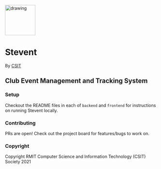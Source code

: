 <img src="https://user-images.githubusercontent.com/16392483/121765875-6d564980-cb91-11eb-91c2-8e15512dd570.png" alt="drawing" width="100"/>

# Stevent

By [CSIT](https://csitsociety.club/) 

## Club Event Management and Tracking System

### Setup

Checkout the README files in each of `backend` and `frontend` for instructions on running Stevent locally.

### Contributing

PRs are open! Check out the project board for features/bugs to work on.

### Copyright

Copyright RMIT Computer Science and Information Technology (CSIT) Society 2021
